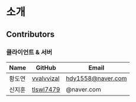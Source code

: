 # 소개

## Contributors

### 클라이언트 & 서버

| Name   | GitHub                                      | Email             |
| ------ | ------------------------------------------- | ----------------- |
| 황도연 | [vvalvvizal](https://github.com/vvalvvizal) | hdy1558@naver.com |
| 신지훈 | [tlswl7479](https://github.com/tlswl7479)   | @naver.com        |
